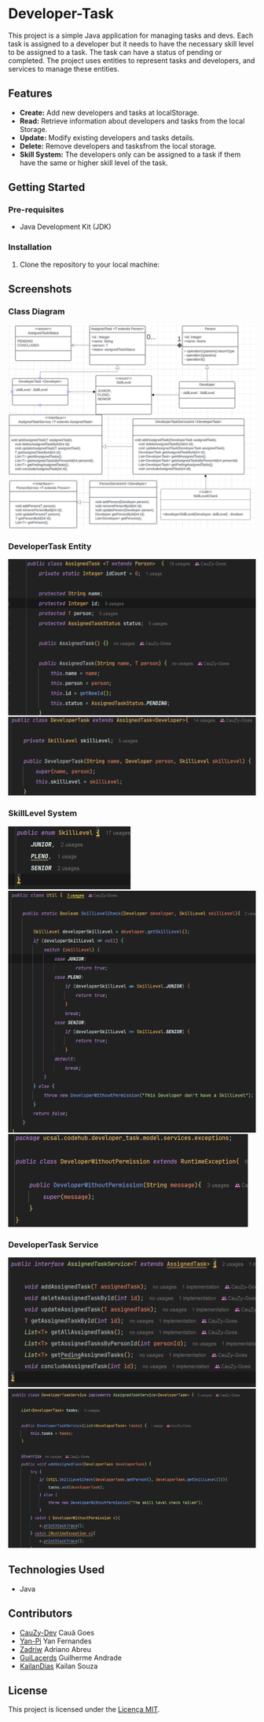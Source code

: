 # Developer-Task

This project is a simple Java application for managing tasks and devs. Each task is assigned to a developer but it needs to have the necessary skill level to be assigned to a task. The task can have a status of pending or completed. The project uses entities to represent tasks and developers, and services to manage these entities.

## Features

- **Create:** Add new developers and tasks at localStorage.
- **Read:** Retrieve information about developers and tasks from the local Storage.
- **Update:** Modify existing developers and tasks details.
- **Delete:** Remove developers and tasksfrom the local storage.
- **Skill System:** The developers only can be assigned to a task if them have the same or higher skill level of the task.

## Getting Started

### Pre-requisites

- Java Development Kit (JDK)

### Installation

1. Clone the repository to your local machine:

## Screenshots

### Class Diagram
![Class Diagram](src/img/diagrama.png)

### DeveloperTask Entity
![AssignedTask](src/img/AssignedTask.png)
![AssignedTask](src/img/developertask.png)

### SkillLevel System
![skillevel](src/img/skilllevel.png)  
![util](src/img/util.png)  
![exceptions](src/img/exception.png)  

### DeveloperTask Service
![Terminal](src/img/terminalk.png)
![developertaskservice](src/img/developertaskservice.png)

## Technologies Used

- Java

## Contributors

- [CauZy-Dev](https://github.com/cauzy-dev) Cauã Goes
- [Yan-Pi](https://github.com/yan-pi) Yan Fernandes
- [Zadriw](https://github.com/ZadriW) Adriano Abreu
- [GuiLacerds](https://github.com/Guilacerds) Guilherme Andrade
- [KailanDias](https://github.com/KailanDias) Kailan Souza

## License

This project is licensed under the [Licença MIT](https://github.com/Codee-Hub/Developer-Task/blob/main/LICENSE).

